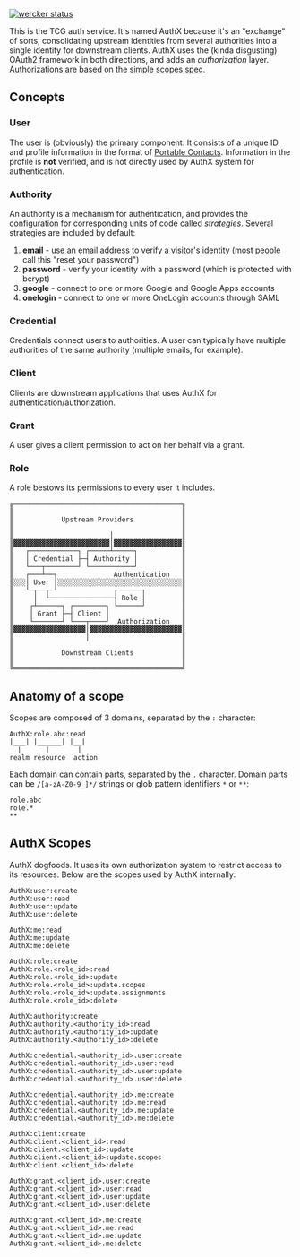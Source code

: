 [![wercker status](https://app.wercker.com/status/fe30b946cc0ec765b7f89d03ae512793/s/master "wercker status")](https://app.wercker.com/project/bykey/fe30b946cc0ec765b7f89d03ae512793)

This is the TCG auth service. It's named AuthX because it's an "exchange" of sorts, consolidating upstream identities from several authorities into a single identity for downstream clients. AuthX uses the (kinda disgusting) OAuth2 framework in both directions, and adds an *authorization* layer. Authorizations are based on the [simple scopes spec](https://github.com/the-control-group/scopeutils).


Concepts
--------

### User
The user is (obviously) the primary component. It consists of a unique ID and profile information in the format of [Portable Contacts](http://portablecontacts.net/draft-spec.html). Information in the profile is **not** verified, and is not directly used by AuthX system for authentication.


### Authority
An authority is a mechanism for authentication, and provides the configuration for corresponding units of code called *strategies*. Several strategies are included by default:

1. **email** - use an email address to verify a visitor's identity (most people call this "reset your password")
2. **password** - verify your identity with a password (which is protected with bcrypt)
3. **google** - connect to one or more Google and Google Apps accounts
4. **onelogin** - connect to one or more OneLogin accounts through SAML


### Credential
Credentials connect users to authorities. A user can typically have multiple authorities of the same authority (multiple emails, for example).

### Client
Clients are downstream applications that uses AuthX for authentication/authorization.

### Grant
A user gives a client permission to act on her behalf via a grant.

### Role
A role bestows its permissions to every user it includes.


```
╔══════════════════════════════════════════╗
║                                          ║
║            Upstream Providers            ║
║                                          ║
║                        │                 ║
║▓▓▓▓▓▓▓▓▓▓▓▓▓▓▓▓▓▓▓▓▓▓▓▓│▓▓▓▓▓▓▓▓▓▓▓▓▓▓▓▓▓║
║   ┌────────────┐ ┌─────┴─────┐           ║
║   │ Credential ├─┤ Authority │           ║
║   └───┬────────┘ └───────────┘           ║
║   ┌───┴──┐              Authentication   ║
║░░░│ User │░░░░░░░░░░░░░░░░░░░░░░░░░░░░░░░║
║   └─┬──┬─┘              ┌──────┐         ║
║     │  └────────────────┤ Role │         ║
║    ┌┴──────┐ ┌────────┐ └──────┘         ║
║    │ Grant ├─┤ Client │                  ║
║    └───────┘ └───┬────┘  Authorization   ║
║▓▓▓▓▓▓▓▓▓▓▓▓▓▓▓▓▓▓│▓▓▓▓▓▓▓▓▓▓▓▓▓▓▓▓▓▓▓▓▓▓▓║
║                  │                       ║
║                                          ║
║            Downstream Clients            ║
║                                          ║
╚══════════════════════════════════════════╝
```


Anatomy of a scope
------------------
Scopes are composed of 3 domains, separated by the `:` character:

```
AuthX:role.abc:read
|___| |______| |__|
  |      |       |
realm resource  action

```

Each domain can contain parts, separated by the `.` character. Domain parts can be `/[a-zA-Z0-9_]*/` strings or glob pattern identifiers `*` or `**`:

```
role.abc
role.*
**
```



AuthX Scopes
------------
AuthX dogfoods. It uses its own authorization system to restrict access to its resources. Below are the scopes used by AuthX internally:

```
AuthX:user:create
AuthX:user:read
AuthX:user:update
AuthX:user:delete

AuthX:me:read
AuthX:me:update
AuthX:me:delete

AuthX:role:create
AuthX:role.<role_id>:read
AuthX:role.<role_id>:update
AuthX:role.<role_id>:update.scopes
AuthX:role.<role_id>:update.assignments
AuthX:role.<role_id>:delete

AuthX:authority:create
AuthX:authority.<authority_id>:read
AuthX:authority.<authority_id>:update
AuthX:authority.<authority_id>:delete

AuthX:credential.<authority_id>.user:create
AuthX:credential.<authority_id>.user:read
AuthX:credential.<authority_id>.user:update
AuthX:credential.<authority_id>.user:delete

AuthX:credential.<authority_id>.me:create
AuthX:credential.<authority_id>.me:read
AuthX:credential.<authority_id>.me:update
AuthX:credential.<authority_id>.me:delete

AuthX:client:create
AuthX:client.<client_id>:read
AuthX:client.<client_id>:update
AuthX:client.<client_id>:update.scopes
AuthX:client.<client_id>:delete

AuthX:grant.<client_id>.user:create
AuthX:grant.<client_id>.user:read
AuthX:grant.<client_id>.user:update
AuthX:grant.<client_id>.user:delete

AuthX:grant.<client_id>.me:create
AuthX:grant.<client_id>.me:read
AuthX:grant.<client_id>.me:update
AuthX:grant.<client_id>.me:delete
```
